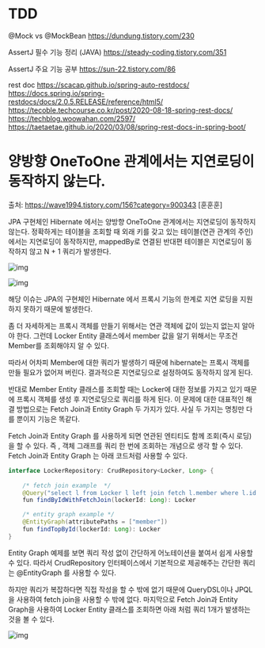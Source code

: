 # TDD

@Mock vs @MockBean
https://dundung.tistory.com/230




AssertJ 필수 기능 정리 (JAVA)
https://steady-coding.tistory.com/351


AssertJ 주요 기능 공부
https://sun-22.tistory.com/86



rest doc
https://scacap.github.io/spring-auto-restdocs/
https://docs.spring.io/spring-restdocs/docs/2.0.5.RELEASE/reference/html5/
https://tecoble.techcourse.co.kr/post/2020-08-18-spring-rest-docs/
https://techblog.woowahan.com/2597/
https://taetaetae.github.io/2020/03/08/spring-rest-docs-in-spring-boot/



# 양방향 OneToOne 관계에서는 지연로딩이 동작하지 않는다.
출처: https://wave1994.tistory.com/156?category=900343 [훈훈훈]

JPA 구현체인 Hibernate 에서는 양방향 OneToOne 관계에서는 지연로딩이 동작하지 않는다.
정확하게는 테이블을 조회할 때 외래 키를 갖고 있는 테이블(연관 관계의 주인)에서는 지연로딩이 동작하지만, 
mappedBy로 연결된 반대편 테이블은 지연로딩이 동작하지 않고 N + 1 쿼리가 발생한다.

![img](https://img1.daumcdn.net/thumb/R1280x0/?scode=mtistory2&fname=https%3A%2F%2Fblog.kakaocdn.net%2Fdn%2FcftUJH%2FbtqRqbR1KoW%2FOzlDNexf95hd6Av7y7SDdK%2Fimg.png)

![img](https://img1.daumcdn.net/thumb/R1280x0/?scode=mtistory2&fname=https%3A%2F%2Fblog.kakaocdn.net%2Fdn%2FwnE1e%2FbtqRGqfeqhM%2FuSFxMJAI7mtkgIkjg4kit1%2Fimg.png)

해당 이슈는 JPA의 구현체인 Hibernate 에서 프록시 기능의 한계로 지연 로딩을 지원하지 못하기 때문에 발생한다.

좀 더 자세하게는 프록시 객체를 만들기 위해서는 연관 객체에 값이 있는지 없는지 알아야 한다. 
그런데 Locker Entity 클래스에서 member 값을 알기 위해서는 무조건 Member를 조회해야지 알 수 있다.

따라서 어차피 Member에 대한 쿼리가 발생하기 때문에 hibernate는 프록시 객체를 만들 필요가 없어져 버린다.
결과적으론 지연로딩으로 설정하여도 동작하지 않게 된다.

반대로 Member Entity 클래스를 조회할 때는 Locker에 대한 정보를 가지고 있기 때문에 프록시 객체를 생성 후 지연로딩으로 쿼리를 하게 된다.
이 문제에 대한 대표적인 해결 방법으로는 Fetch Join과 Entity Graph 두 가지가 있다.
사실 두 가지는 명칭만 다를 뿐이지 기능은 똑같다.

Fetch Join과 Entity Graph 를 사용하게 되면 연관된 엔티티도 함께 조회(즉시 로딩)을 할 수 있다.
즉 , 객체 그래프를 쿼리 한 번에 조회하는 개념으로 생각 할 수 있다. 
Fetch Join과 Entity Graph 는 아래 코드처럼 사용할 수 있다.

```java
interface LockerRepository: CrudRepository<Locker, Long> {
    
    /* fetch join example  */
    @Query("select l from Locker l left join fetch l.member where l.id = :lockerId")
    fun findByIdWithFetchJoin(lockerId: Long): Locker

    /* entity graph example */
    @EntityGraph(attributePaths = ["member"])
    fun findTopById(lockerId: Long): Locker
}
``` 

Entity Graph 예제를 보면 쿼리 작성 없이 간단하게 어노테이션을 붙여서 쉽게 사용할 수 있다.
따라서 CrudRepository 인터페이스에서 기본적으로 제공해주는 간단한 쿼리는 @EntityGraph 를 사용할 수 있다.

하지만 쿼리가 복잡하다면 직접 작성을 할 수 밖에 없기 때문에 QueryDSL이나 JPQL을 사용하여 fetch join을 사용할 수 밖에 없다.
마지막으로 Fetch Join과 Entity Graph을 사용하여 Locker Entity 클래스를 조회하면 아래 처럼 쿼리 1개가 발생하는 것을 볼 수 있다.

![img](https://img1.daumcdn.net/thumb/R1280x0/?scode=mtistory2&fname=https%3A%2F%2Fblog.kakaocdn.net%2Fdn%2FbISySu%2FbtqRqQ1bm4e%2FCJ3Yhlh96hJOejHOLJr9b0%2Fimg.png)

